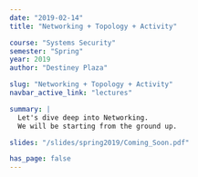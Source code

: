 ```yaml
---
date: "2019-02-14"
title: "Networking + Topology + Activity"

course: "Systems Security"
semester: "Spring"
year: 2019
author: "Destiney Plaza"

slug: "Networking + Topology + Activity"
navbar_active_link: "lectures"

summary: |
  Let's dive deep into Networking.
  We will be starting from the ground up.

slides: "/slides/spring2019/Coming_Soon.pdf"

has_page: false
---
```

